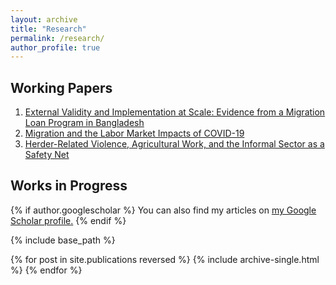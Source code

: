 ```yaml
---
layout: archive
title: "Research"
permalink: /research/
author_profile: true
---
```


## Working Papers

  1. [External Validity and Implementation at Scale: Evidence from a Migration Loan Program in Bangladesh](https://ashishenoy.github.io/Website/Paper_NLS_Evaluation.pdf)
  2. [Migration and the Labor Market Impacts of COVID-19](/files/Paper_COVID_Migration.pdf)
  3. [Herder-Related Violence, Agricultural Work, and the Informal Sector as a Safety Net](https://github.com/harrisonwmitchell/harrisonwmitchell.github.io/blob/master/files/hrv_informality.pdf)

## Works in Progress

{% if author.googlescholar %}
  You can also find my articles on <u><a href="{{author.googlescholar}}">my Google Scholar profile</a>.</u>
{% endif %}

{% include base_path %}

{% for post in site.publications reversed %}
  {% include archive-single.html %}
{% endfor %}
